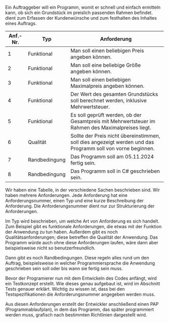 Ein Auftraggeber will ein Programm, womit er schnell und einfach ermitteln kann, ob sich ein Grundstück im preislich passenden Rahmen befindet.
dient zum Erfassen der Kundenwünsche und zum festhalten des Inhaltes eines Auftrags.


| Anf.-Nr. | Typ           | Anforderung                                                                         |
|----------|---------------|-------------------------------------------------------------------------------------|
| 1        | Funktional    | Man soll einen beliebigen Preis angeben können.                                     |
| 2        | Funktional    | Man soll eine beliebige Größe angeben können.                                       |
| 3        | Funktional    | Man soll einen beliebigen Maximalpreis angeben können.                              |
| 4        | Funktional    | Der Wert des gesamten Grundstücks soll berechnet werden, inklusive Mehrwertsteuer.  |
| 5        | Funktional    | Es soll geprüft werden, ob der Gesamtpreis mit Mehrwertsteuer im Rahmen des Maximalpreises liegt. |
| 6        | Qualität      | Sollte der Preis nicht übereinstimmen, soll dies angezeigt werden und das Programm soll von vorne beginnen. |
| 7        | Randbedingung | Das Programm soll am 05.11.2024 fertig sein.                                        |
| 8        | Randbedingung | Das Programm soll in C# geschrieben sein.                                           |


Wir haben eine Tabelle, in der verschiedene Sachen beschrieben sind. Wir haben mehrere Anforderungen. Jede Anforderung hat eine Anforderungsnummer, einen Typ und eine kurze Beschreibung der Anforderung. Die Anforderungsnummer dient nur zur Strukturierung der Anforderungen.

Im Typ wird beschrieben, um welche Art von Anforderung es sich handelt. Zum Beispiel gibt es funktionale Anforderungen, die etwas mit der Funktion der Anwendung zu tun haben. Außerdem gibt es noch Qualitätsanforderungen; diese betreffen die Qualität der Anwendung. Das Programm würde auch ohne diese Anforderungen laufen, wäre dann aber beispielsweise nicht so benutzerfreundlich.

Dann gibt es noch Randbedingungen. Diese regeln alles rund um den Auftrag, beispielsweise in welcher Programmiersprache die Anwendung geschrieben sein soll oder bis wann sie fertig sein muss.

Bevor der Programierer nun mit dem Entwickeln des Codes anfängt, wird ein Testkonzept erstellt. Wie dieses genau aufgebaut ist, wird im Abschnitt Tests genauer erklärt. Wichtig zu wissen ist, dass bei den Testspezifikationen die Anforderungsnummer angegeben werden muss.

Aus diesen Anforderungen erstellt der Entwickler anschließend einen PAP (Programmablaufplan), in dem das Programm, das später programmiert werden muss, grafisch nach bestimmten Richtlinien dargestellt wird.
